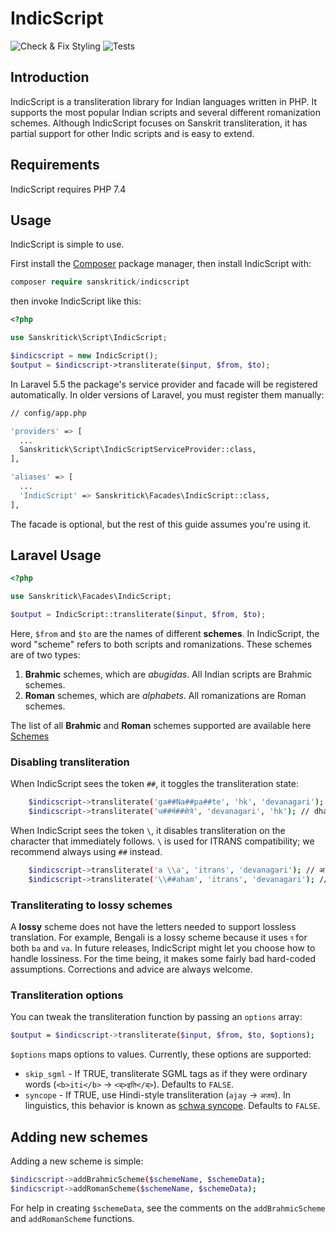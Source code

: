 # IndicScript

![Check & Fix Styling](https://github.com/sanskritick/indicscript/workflows/Check%20&%20Fix%20Styling/badge.svg)  ![Tests](https://github.com/sanskritick/indicscript/workflows/Tests/badge.svg)

## Introduction

IndicScript is a transliteration library for Indian languages written in PHP. It supports the most popular Indian scripts and several different romanization schemes. Although IndicScript focuses on Sanskrit transliteration, it has partial support for other Indic scripts and is easy to extend.

## Requirements

IndicScript requires PHP 7.4

## Usage

IndicScript is simple to use.

First install the [Composer](http://getcomposer.org) package manager, then install IndicScript with:

```php
composer require sanskritick/indicscript
```

then invoke IndicScript like this:

```php
<?php

use Sanskritick\Script\IndicScript;

$indicscript = new IndicScript();
$output = $indicscript->transliterate($input, $from, $to);
```

In Laravel 5.5 the package's service provider and facade will be registered automatically. In older versions of Laravel, you must register them manually:

```bash
// config/app.php

'providers' => [
  ...
  Sanskritick\Script\IndicScriptServiceProvider::class,
],

'aliases' => [
  ...
  'IndicScript' => Sanskritick\Facades\IndicScript::class,
],
```

The facade is optional, but the rest of this guide assumes you're using it.

## Laravel Usage

```php
<?php

use Sanskritick\Facades\IndicScript;

$output = IndicScript::transliterate($input, $from, $to);
```

Here, `$from` and `$to` are the names of different **schemes**. In IndicScript, the word "scheme" refers to both scripts and romanizations. These schemes are of two types:

1. **Brahmic** schemes, which are _abugidas_. All Indian scripts are Brahmic schemes.
2. **Roman** schemes, which are _alphabets_. All romanizations are Roman schemes.

The list of all **Brahmic** and **Roman** schemes supported are available here [Schemes](Schemes.md)

### Disabling transliteration

When IndicScript sees the token `##`, it toggles the transliteration state:

```bash
    $indicscript->transliterate('ga##Na##pa##te', 'hk', 'devanagari'); // गNaपte
    $indicscript->transliterate('ध##र्म##क्षेत्रे', 'devanagari', 'hk'); // dhaर्मkSetre
```

When IndicScript sees the token `\`, it disables transliteration on the character that immediately follows. `\` is used for ITRANS compatibility; we recommend always using `##` instead.

```bash
    $indicscript->transliterate('a \\a', 'itrans', 'devanagari'); // अ a
    $indicscript->transliterate('\\##aham', 'itrans', 'devanagari'); // ##अहम्
```

### Transliterating to lossy schemes

A **lossy** scheme does not have the letters needed to support lossless translation. For example, Bengali is a lossy scheme because it uses `ব` for both `ba` and `va`. In future releases, IndicScript might let you choose how to handle lossiness. For the time being, it makes some fairly bad hard-coded assumptions. Corrections and advice are always welcome.

### Transliteration options

You can tweak the transliteration function by passing an `options` array:

```bash
$output = $indicscript->transliterate($input, $from, $to, $options);
```

`$options` maps options to values. Currently, these options are supported:

- `skip_sgml` - If TRUE, transliterate SGML tags as if they were ordinary words (`<b>iti</b>` → `<ब्>इति</ब्>`). Defaults to `FALSE`.
- `syncope` - If TRUE, use Hindi-style transliteration (`ajay` → `अजय`). In linguistics, this behavior is known as [schwa syncope](http://en.wikipedia.org/wiki/Schwa_deletion_in_Indo-Aryan_languages). Defaults to `FALSE`.

## Adding new schemes

Adding a new scheme is simple:

```bash
$indicscript->addBrahmicScheme($schemeName, $schemeData);
$indicscript->addRomanScheme($schemeName, $schemeData);
```

For help in creating `$schemeData`, see the comments on the `addBrahmicScheme` and `addRomanScheme` functions.
